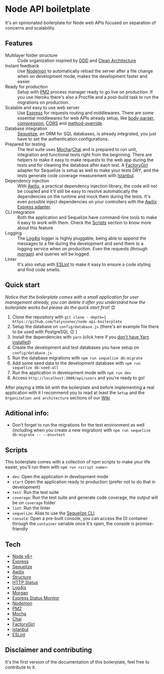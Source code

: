 # Node API boiletplate

It's an opinionated boilerplate for Node web APIs focused on separation of concerns and scalability.

## Features

<dl>
  <dt>Multilayer folder structure</dt>
  <dd>
    Code organization inspired by <a href="http://dddcommunity.org/">DDD</a> and <a href="https://8thlight.com/blog/uncle-bob/2012/08/13/the-clean-architecture.html">Clean Architecture</a>
  </dd>

  <dt>Instant feedback</dt>
  <dd>
    Use <a href="https://www.npmjs.com/package/nodemon">Nodemon</a> to automatically reload the server after a file change when on development mode, makes the development faster and easier.
  </dd>

  <dt>Ready for production</dt>
  <dd>
    Setup with <a href="https://www.npmjs.com/package/pm2">PM2</a> process manager ready to go live on production. If you use Heroku there's also a Procfile and a post-build task to run the migrations on production.
  </dd>

  <dt>Scalable and easy to use web server</dt>
  <dd>
    Use <a href="https://www.npmjs.com/package/express">Express</a> for requests routing and middlewares. There are some essential middlewares for web APIs already setup, like <a href="https://www.npmjs.com/package/body-parser">body-parser</a>, <a href="https://www.npmjs.com/package/compression">compression</a>, <a href="https://www.npmjs.com/package/cors">CORS</a> and <a href="https://www.npmjs.com/package/method-override">method-override</a>.
  </dd>

  <dt>Database integration</dt>
  <dd>
    <a href="https://www.npmjs.com/package/sequelize">Sequelize</a>, an ORM for SQL databases, is already integrated, you just have to set the authentication configurations.
  </dd>

  <dt>Prepared for testing</dt>
  <dd>
    The test suite uses <a href="https://www.npmjs.com/package/mocha">Mocha</a>/<a href="https://www.npmjs.com/package/chai">Chai</a> and is prepared to run unit, integration and functional tests right from the beginning. There are helpers to make it easy to make requests to the web app during the tests and for cleaning the database after each test. A <a href="https://www.npmjs.com/package/factory-girl">FactoryGirl</a> adapter for Sequelize is setup as well to make your tests DRY, and the tests generate code coverage measurement with <a href="https://www.npmjs.com/package/istanbul">Istanbul</a>.
  </dd>

  <dt>Dependency injection</dt>
  <dd>
    With <a href="https://www.npmjs.com/package/awilix">Awilix</a>, a practical dependency injection library, the code will not be coupled and it'll still be easy to resolve automatically the dependencies on the runtime and mock them during the tests. It's even possible inject dependencies on your controllers with the <a href="https://www.npmjs.com/package/awilix-express">Awilix Express adapter</a>.
  </dd>

  <dt>CLI integration</dt>
  <dd>
    Both the application and Sequelize have command-line tools to make it easy to work with them. Check the <a href="#scripts">Scripts</a> section to know more about this feature.
  </dd>

  <dt>Logging</dt>
  <dd>
    The <a href="https://www.npmjs.com/package/log4js">Log4js</a> logger is highly pluggable, being able to append the messages to a file during the development and send them to a logging service when on production. Even the requests (through <a href="https://www.npmjs.com/package/morgan">morgan</a>) and queries will be logged.
  </dd>

  <dt>Linter</dt>
  <dd>
    It's also setup with <a href="https://www.npmjs.com/package/eslint">ESLint</a> to make it easy to ensure a code styling and find code smells.
  </dd>
</dl>

## Quick start

_Notice that the boilerplate comes with a small application for user management already, you can delete it after you understand how the boilerplate works but please do the quick start first!_ 😊

1. Clone the repository with `git clone --depth=1 https://github.com/talyssonoc/node-api-boilerplate`
2. Setup the database on `config/database.js` (there's an example file there to be used with PostgreSQL 😉 )
3. Install the dependencies with `yarn` (click here if you [don't have Yarn installed](https://yarnpkg.com/docs/install))
4. Create the development and test databases you have setup on `config/database.js`
5. Run the database migrations with `npm run sequelize db:migrate`
6. Add some seed data to the development database with `npm run sequelize db:seed:all`
7. Run the application in development mode with `npm run dev`
8. Access `http://localhost:3000/api/users` and you're ready to go!

After playing a little bit with the boilerplate and before implementing a real application with it I recommend you to read at least the `Setup` and the `Organization and architecture` sections of our [Wiki](https://github.com/talyssonoc/node-api-boilerplate/wiki)

## Aditional info:

- Don't forget to run the migrations for the test environment as well (including when you create a new migration) with `npm run sequelize db:migrate -- --env=test`

## Scripts

This boilerplate comes with a collection of npm scripts to make your life easier, you'll run them with `npm run <script name>`:

- `dev`: Open the application in development mode
- `start` Open the application ready to production (prefer not to do that in development) 
- `test`: Run the test suite
- `coverage`: Run the test suite and generate code coverage, the output will be on `coverage` folder
- `lint`: Run the linter
- `sequelize`: Alias to use the [Sequelize CLI](https://github.com/sequelize/cli)
- `console`: Open a pre-built console, you can access the DI container through the `container` variable once it's open, the console is promise-friendly 

## Tech

- [Node v6+](http://nodejs.org/)
- [Express](https://npmjs.com/package/express)
- [Sequelize](https://www.npmjs.com/package/sequelize)
- [Awilix](https://www.npmjs.com/package/awilix)
- [Structure](https://www.npmjs.com/package/structure)
- [HTTP Status](https://www.npmjs.com/package/http-status)
- [Log4js](https://www.npmjs.com/package/log4js)
- [Morgan](https://www.npmjs.com/package/morgan)
- [Express Status Monitor](https://www.npmjs.com/package/express-status-monitor)
- [Nodemon](https://www.npmjs.com/package/nodemon)
- [PM2](https://www.npmjs.com/package/pm2)
- [Mocha](https://www.npmjs.com/package/mocha)
- [Chai](https://www.npmjs.com/package/chai)
- [FactoryGirl](https://www.npmjs.com/package/factory-girl)
- [Istanbul](https://www.npmjs.com/package/istanbul)
- [ESLint](https://www.npmjs.com/package/eslint)

## Disclaimer and contributing

It's the first version of the documentation of this boilerplate, feel free to contribute to it.
